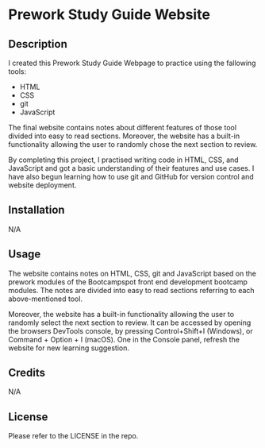 # Prework Study Guide Website

## Description

I created this Prework Study Guide Webpage to practice using the fallowing tools:

- HTML
- CSS
- git
- JavaScript

The final website contains notes about different features of those tool divided into easy to read sections. Moreover, the website has a built-in functionality allowing the user to randomly chose the next section to review. 

By completing this project, I practised writing code in HTML, CSS, and JavaScript and got a basic understanding of their features and use cases. I have also begun learning how to use git and GitHub for version control and website deployment. 

## Installation

N/A

## Usage

The website contains notes on HTML, CSS, git and JavaScript based on the prework modules of the Bootcampspot front end development bootcamp modules. The notes are divided into easy to read sections referring to each above-mentioned tool.

Moreover, the website has a built-in functionality allowing the user to randomly select the next section to review. It can be accessed by opening the browsers DevTools console, by pressing Control+Shift+I (Windows), or Command + Option + I (macOS). One in the Console panel, refresh the website for new learning suggestion.

## Credits

N/A

## License

Please refer to the LICENSE in the repo.